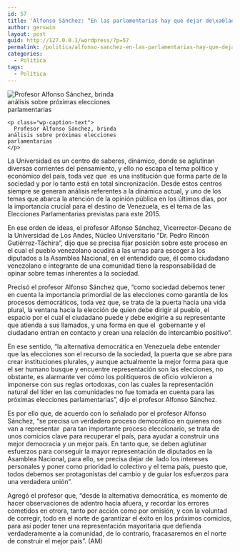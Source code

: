 ```yaml
---
id: 57
title: 'Alfonso Sánchez: “En las parlamentarias hay que dejar de\xa0lado intereses personales y tener al país como prioridad”\xa0'
author: gerswin
layout: post
guid: http://127.0.0.1/wordpress/?p=57
permalink: /politica/alfonso-sanchez-en-las-parlamentarias-hay-que-dejar-dexa0lado-intereses-personales-y-tener-al-pais-como-prioridadxa0/
categories:
  - Política
tags:
  - Política
---
```

<div id="content-area">
  <b></b></p> 
  
  <div class="wp-caption alignleft" id="attachment_405377" style="width: 290px">
    <img alt="Profesor Alfonso Sánchez, brinda análisis sobre próximas elecciones parlamentarias " class="size-medium wp-image-405377" data-recalc-dims="1" src="http://i0.wp.com/www.lanacion.com.ve/fotoedicion//2015/03/a5-DLN187248.jpg?resize=280%2C200" /> 
    
    <p class="wp-caption-text">
      Profesor Alfonso Sánchez, brinda análisis sobre próximas elecciones parlamentarias
    </p>
  </div>
  
  <p>
    La Universidad es un centro de saberes, dinámico, donde se aglutinan diversas corrientes del pensamiento, y ello no escapa el tema político y económico del país, toda vez que  es una institución que forma parte de la sociedad y por lo tanto está en total sincronización. Desde estos centros siempre se generan análisis referentes a la dinámica actual, y uno de los temas que abarca la atención de la opinión pública en los últimos días, por la importancia crucial para el destino de Venezuela, es el tema de las Elecciones Parlamentarias previstas para este 2015.
  </p>
  
  <p>
    En ese orden de ideas, el profesor Alfonso Sánchez, Vicerrector-Decano de la Universidad de Los Andes, Núcleo Universitario “Dr. Pedro Rincón Gutiérrez-Táchira”, dijo que se precisa fijar posición sobre este proceso en el cual el pueblo venezolano acudirá a las urnas para escoger a los diputados a la Asamblea Nacional, en el entendido que, él como ciudadano venezolano e integrante de una comunidad tiene la responsabilidad de opinar sobre temas inherentes a la sociedad.
  </p>
  
  <p>
    Precisó el profesor Alfonso Sánchez que, “como sociedad debemos tener en cuenta la importancia primordial de las elecciones como garantía de los procesos democráticos, toda vez que, se trata de la puerta hacia una vida plural, la ventana hacia la elección de quien debe dirigir al pueblo, el espacio por el cual el ciudadano puede y debe exigirle a su representante que atienda a sus llamados, y una forma en que el  gobernante y el ciudadano entran en contacto y crean una relación de intercambio positivo”.
  </p></p> 
  
  <div class="alignleft">
  </div>
  
  <p>
    En ese sentido, “la alternativa democrática en Venezuela debe entender que las elecciones son el recurso de la sociedad, la puerta que se abre para crear instituciones plurales, y aunque actualmente la mejor forma para que el ser humano busque y encuentre representación son las elecciones, no obstante, es alarmante ver cómo los politiqueros de oficio volvieron a imponerse con sus reglas ortodoxas, con las cuales la representación natural del líder en las comunidades no fue tomada en cuenta para las próximas elecciones parlamentarias”, dijo el profesor Alfonso Sánchez.
  </p>
  
  <p>
    Es por ello que, de acuerdo con lo señalado por el profesor Alfonso Sánchez, “se precisa un verdadero proceso democrático en quienes nos van a representar  para tan importante proceso eleccionario, se trata de unos comicios clave para recuperar el país, para ayudar a construir una mejor democracia y un mejor país. En tanto que, se deben aglutinar esfuerzos para conseguir la mayor representación de diputados en la Asamblea Nacional, para ello, se precisa dejar de  lado los intereses personales y poner como prioridad lo colectivo y el tema país, puesto que, todos debemos ser protagonistas del cambio y de guiar los esfuerzos para una verdadera unión”.
  </p>
  
  <p>
    Agregó el profesor que, “desde la alternativa democrática, es momento de  hacer observaciones de adentro hacia afuera, y recordar los errores cometidos en otrora, tanto por acción como por omisión, y con la voluntad de corregir, todo en el norte de garantizar el éxito en los próximos comicios, para así poder tener una representación mayoritaria que defienda verdaderamente a la comunidad, de lo contrario, fracasaremos en el norte de construir el mejor país”. (AM)
  </p>
  
  <p>
    <b> </b>
  </p>
</div>